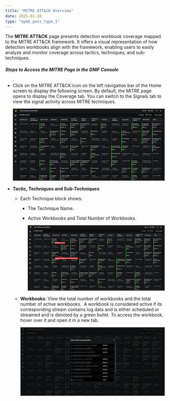 ```yaml
---
title: "MITRE ATT&CK Overview"
date: 2025-01-28
type: "epkb_post_type_1"
---
```


The **MITRE ATT&CK** page presents detection workbook coverage mapped to the MITRE ATT&CK framework. It offers a visual representation of how detection workbooks align with the framework, enabling users to easily analyze and monitor coverage across tactics, techniques, and sub-techniques. 

###### **Steps to Access the MITRE Page in the DNIF Console**

- Click on the MITRE ATT&CK icon on the left navigation bar of the Home screen to display the following screen. By default, the MITRE page opens to display the Coverage tab. You can switch to the Signals tab to view the signal activity across MITRE techniques.  
      
    ![](./images-MITREATTACKOverview/MITREATTACKOverview1.png)  
    


- **Tactic, Techniques and Sub-Techniques**
    - Each Technique block shows:
        - The Technique Name.
        
        - Active Workbooks and Total Number of Workbooks.  
              
            ![](./images-MITREATTACKOverview/MITREATTACKOverview2.png)  
              
              
    
    - **Workbooks**: View the total number of workbooks and the total number of active workbooks.  A workbook is considered active if its corresponding stream contains log data and is either scheduled or streamed and is denoted by a green bullet. To access the workbook, hover over it and open it in a new tab.  
          
        ![](./images-MITREATTACKOverview/MITREATTACKOverview3.png)  
          
